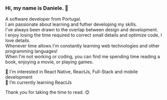<!---
danielepsv/danielepsv is a ✨ special ✨ repository because its `README.md` (this file) appears on your GitHub profile.
You can click the Preview link to take a look at your changes.
--->

### Hi, my name is Daniele. 👋<br>

A software developer from Portugal.<br>
I am passionate about learning and futher developing my skills.<br>
I've always been drawn to the overlap between design and development.<br>
I enjoy losing the time required to correct small details and optimize code, I love details.<br>
Whenever time allows I'm constantly learning web technologies and other programming languages!<br>
When I'm not working or coding, you can find me spending time reading a book, enjoying a movie, or playing games.<br>


👀 I'm interested in React Native, ReactJs, Full-Stack and mobile development<br>
🌱 I’m currently learning ReactJs<br>

Thank you for taking the time to read. 😊


<!---
## Hi there! 👋
### My name is Daniele.
#### I 💖 details and making 🐛 turn into 🦋 using &lt; &sol;&gt; and ✨!

A software developer from Portugal.<br>
I am passionate about learning and futher developing my skills.<br>
I've always been drawn to the overlap between design and development.<br>
I enjoy losing the time required to correct small details and optimize
code, I love details.<br>
Whenever time allows I'm constantly learning new web technologies and
other programming languages! I'm curious by nature.<br>
Over the years, I have worked on a variety of projects using different
technologies, both backend and frontend  development.<br>
I love learning from past experiences and building better things.<br>
When I'm not working or coding, you can find me spending time reading a
book, enjoying a movie, or playing games.🌛<br>

Some fun facts: <br>
🎮 I have more video games than I find the time to play<br>
📚 I've started a sci-fi book collection<br>
✏️ I love to draw<br>

I'm passionate about:<br>
👾 Pixel art<br>
🎮 Video games<br>

Thank you for taking the time to read. 😊


<a href="https://ko-fi.com/danielepsvc"> <img align="left" src="https://storage.ko-fi.com/cdn/brandasset/kofi_bg_tag_dark.png" width="210" /></a></p><br><br>
--->
